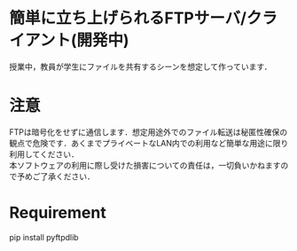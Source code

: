 # 簡単に立ち上げられるFTPサーバ/クライアント(開発中)
授業中，教員が学生にファイルを共有するシーンを想定して作っています．

# 注意
FTPは暗号化をせずに通信します．想定用途外でのファイル転送は秘匿性確保の観点で危険です．あくまでプライベートなLAN内での利用など簡単な用途に限り利用してください．<br>
本ソフトウェアの利用に際し受けた損害についての責任は，一切負いかねますので予めご了承ください．

# Requirement
pip install pyftpdlib
